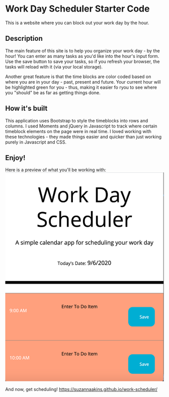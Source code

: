 # Work Day Scheduler Starter Code

This is a website where you can block out your work day by the hour. 

## Description

The main feature of this site is to help you organize your work day - by the hour!  You can enter as many tasks as you'd like into the hour's input form.  Use the save button to save your tasks, so if you refresh your browser, the tasks will reload with it (via your local storage).

Another great feature is that the time blocks are color coded based on where you are in your day - past, present and future.  Your current hour will be highlighted green for you - thus, making it easier fo ryou to see where you "should" be as far as getting things done. 

## How it's built

This application uses Bootstrap to style the timeblocks into rows and columns.  I used Moments and jQuery in Javascript to track where certain timeblock elements on the page were in real time. I loved working with these technologies - they made things easier and quicker than just working purely in Javascript and CSS. 

## Enjoy!

Here is a preview of what you'll be working with:  ![Quiz Start Page](./Develop/preview.png)

And now, get scheduling! https://suzannaakins.github.io/work-scheduler/